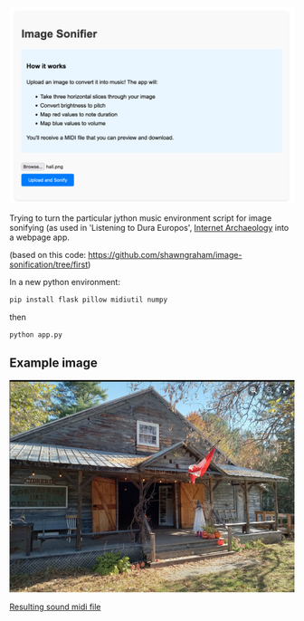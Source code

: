 ![](interface.png)

Trying to turn the particular jython music environment script for image sonifying (as used in 'Listening to Dura Europos', [Internet Archaeology](https://intarch.ac.uk/journal/issue56/8/) into a webpage app. 

(based on this code: https://github.com/shawngraham/image-sonification/tree/first)

In a new python environment:

```python
pip install flask pillow midiutil numpy
```

then
```python
python app.py
```


## Example image

![](hall.png)

[Resulting sound midi file](sonified_hall.png.mid)
